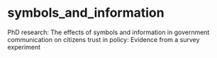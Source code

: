 # symbols_and_information
PhD research: The effects of symbols and information in government communication on citizens  trust in policy: Evidence from a survey experiment
